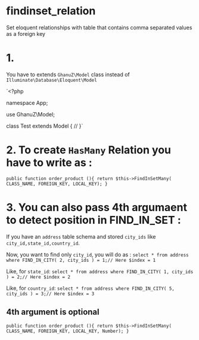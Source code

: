 # findinset_relation
Set eloquent relationships with table that contains comma separated values as a foreign key

# 1.
You have to extends `GhanuZ\Model` class instead of `Illuminate\Database\Eloquent\Model`

`<?php

namespace App;

use GhanuZ\Model;

class Test extends Model
{
    //
}`

# 2. To create `HasMany` Relation you have to write as :

`
public function order_product (){
    return $this->FindInSetMany( CLASS_NAME, FOREIGN_KEY, LOCAL_KEY);
}
`

# 3. You can also pass 4th argumaent to detect position in FIND_IN_SET :
If you have an `address` table schema and stored `city_ids` like `city_id,state_id,country_id`.


Now, you want to find only `city_id`, you will do as :
`select * from address where FIND_IN_CITY( 2, city_ids ) = 1;// Here $index = 1` 

Like, for `state_id`:
`select * from address where FIND_IN_CITY( 1, city_ids ) = 2;// Here $index = 2`

Like, for `country_id`:
`select * from address where FIND_IN_CITY( 5, city_ids ) = 3;// Here $index = 3`

## 4th argument is optional 
`
public function order_product (){
    return $this->FindInSetMany( CLASS_NAME, FOREIGN_KEY, LOCAL_KEY, Number);
}
`